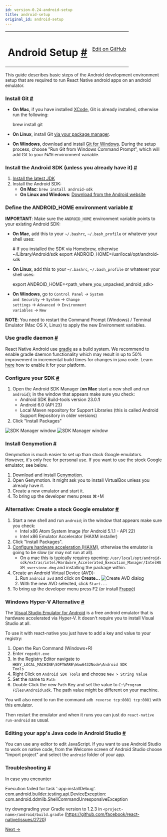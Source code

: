 ```yaml
---
id: version-0.24-android-setup
title: android-setup
original_id: android-setup
---
```

<a id="content"></a><table width="100%"><tbody><tr><td><h1><a class="anchor" name="android-setup"></a>Android Setup <a class="hash-link" href="docs/android-setup.html#android-setup">#</a></h1></td><td style="text-align:right;"><a target="_blank" href="https://github.com/facebook/react-native/blob/master/docs/DevelopmentSetupAndroid.md">Edit on GitHub</a></td></tr></tbody></table><div><p>This guide describes basic steps of the Android development environment setup that are required to run React Native android apps on an android emulator.</p><h3><a class="anchor" name="install-git"></a>Install Git <a class="hash-link" href="docs/android-setup.html#install-git">#</a></h3><ul><li><p><strong>On Mac</strong>, if you have installed <a href="https://developer.apple.com/xcode/" target="_blank">XCode</a>, Git is already installed, otherwise run the following:</p><div class="prism language-javascript"> brew install git</div></li><li><p><strong>On Linux</strong>, install Git <a href="https://git-scm.com/download/linux" target="_blank">via your package manager</a>.</p></li><li><p><strong>On Windows</strong>, download and install <a href="https://git-for-windows.github.io/" target="_blank">Git for Windows</a>. During the setup process, choose "Run Git from Windows Command Prompt", which will add Git to your <code>PATH</code> environment variable.</p></li></ul><h3><a class="anchor" name="install-the-android-sdk-unless-you-already-have-it"></a>Install the Android SDK (unless you already have it) <a class="hash-link" href="docs/android-setup.html#install-the-android-sdk-unless-you-already-have-it">#</a></h3><ol><li><a href="http://www.oracle.com/technetwork/java/javase/downloads/jdk8-downloads-2133151.html" target="_blank">Install the latest JDK</a></li><li>Install the Android SDK:<ul><li><strong>On Mac</strong>: <code>brew install android-sdk</code></li><li><strong>On Linux and Windows</strong>: <a href="https://developer.android.com/sdk/installing/index.html" target="_blank">Download from the Android website</a></li></ul></li></ol><h3><a class="anchor" name="define-the-android-home-environment-variable"></a>Define the ANDROID_HOME environment variable <a class="hash-link" href="docs/android-setup.html#define-the-android-home-environment-variable">#</a></h3><p><strong>IMPORTANT</strong>: Make sure the <code>ANDROID_HOME</code> environment variable points to your existing Android SDK:</p><ul><li><p><strong>On Mac</strong>, add this to your <code>~/.bashrc</code>, <code>~/.bash_profile</code> or whatever your shell uses:</p><div class="prism language-javascript"># If you installed the SDK via Homebrew<span class="token punctuation">,</span> otherwise <span class="token operator">~</span><span class="token operator">/</span>Library<span class="token operator">/</span>Android<span class="token operator">/</span>sdk
export ANDROID_HOME<span class="token operator">=</span><span class="token operator">/</span>usr<span class="token operator">/</span>local<span class="token operator">/</span>opt<span class="token operator">/</span>android<span class="token operator">-</span>sdk</div></li><li><p><strong>On Linux</strong>, add this to your <code>~/.bashrc</code>, <code>~/.bash_profile</code> or whatever your shell uses:</p><div class="prism language-javascript">export ANDROID_HOME<span class="token operator">=</span>&lt;path_where_you_unpacked_android_sdk<span class="token operator">&gt;</span></div></li><li><p><strong>On Windows</strong>, go to <code>Control Panel</code> -&gt; <code>System and Security</code> -&gt; <code>System</code> -&gt; <code>Change settings</code> -&gt; <code>Advanced</code> -&gt; <code>Environment variables</code> -&gt; <code>New</code></p></li></ul><p><strong>NOTE</strong>: You need to restart the Command Prompt (Windows) / Terminal Emulator (Mac OS X, Linux) to apply the new Environment variables.</p><h3><a class="anchor" name="use-gradle-daemon"></a>Use gradle daemon <a class="hash-link" href="docs/android-setup.html#use-gradle-daemon">#</a></h3><p>React Native Android use <a href="https://docs.gradle.org" target="_blank">gradle</a> as a build system. We recommend to enable gradle daemon functionality which may result in up to 50% improvement in incremental build times for changes in java code. Learn <a href="https://docs.gradle.org/2.9/userguide/gradle_daemon.html" target="_blank">here</a> how to enable it for your platform.</p><h3><a class="anchor" name="configure-your-sdk"></a>Configure your SDK <a class="hash-link" href="docs/android-setup.html#configure-your-sdk">#</a></h3><ol><li>Open the Android SDK Manager (<strong>on Mac</strong> start a new shell and run <code>android</code>); in the window that appears make sure you check:<ul><li>Android SDK Build-tools version 23.0.<strong>1</strong></li><li>Android 6.0 (API 23)</li><li>Local Maven repository for Support Libraries (this is called Android Support Repository in older versions)</li></ul></li><li>Click "Install Packages"</li></ol><p><img src="img/AndroidSDK1.png" alt="SDK Manager window"> <img src="img/AndroidSDK2.png" alt="SDK Manager window"></p><h3><a class="anchor" name="install-genymotion"></a>Install Genymotion <a class="hash-link" href="docs/android-setup.html#install-genymotion">#</a></h3><p>Genymotion is much easier to set up than stock Google emulators. However, it's only free for personal use. If you want to use the stock Google emulator, see below.</p><ol><li>Download and install <a href="https://www.genymotion.com/" target="_blank">Genymotion</a>.</li><li>Open Genymotion. It might ask you to install VirtualBox unless you already have it.</li><li>Create a new emulator and start it.</li><li>To bring up the developer menu press ⌘+M</li></ol><h3><a class="anchor" name="alternative-create-a-stock-google-emulator"></a>Alternative: Create a stock Google emulator <a class="hash-link" href="docs/android-setup.html#alternative-create-a-stock-google-emulator">#</a></h3><ol><li>Start a new shell and run <code>android</code>; in the window that appears make sure you check:<ul><li>Intel x86 Atom System Image (for Android 5.1.1 - API 22)</li><li>Intel x86 Emulator Accelerator (HAXM installer)</li></ul></li><li>Click "Install Packages".</li><li><a href="http://developer.android.com/tools/devices/emulator.html#vm-mac" target="_blank">Configure hardware acceleration (HAXM)</a>, otherwise the emulator is going to be slow (or may not run at all).<ul><li>On a mac this is typically requires opening: <code>/usr/local/opt/android-sdk/extras/intel/Hardware_Accelerated_Execution_Manager/IntelHAXM_&lt;version&gt;.dmg</code> and installing the package within.</li></ul></li><li>Create an Android Virtual Device (AVD):<ol><li>Run <code>android avd</code> and click on <strong>Create...</strong>
<img src="img/CreateAVD.png" alt="Create AVD dialog"></li><li>With the new AVD selected, click <code>Start...</code></li></ol></li><li>To bring up the developer menu press F2 (or install <a href="http://getfrappe.com" target="_blank">Frappé</a>)</li></ol><h3><a class="anchor" name="windows-hyper-v-alternative"></a>Windows Hyper-V Alternative <a class="hash-link" href="docs/android-setup.html#windows-hyper-v-alternative">#</a></h3><p>The <a href="https://www.visualstudio.com/en-us/features/msft-android-emulator-vs.aspx" target="_blank">Visual Studio Emulator for Android</a> is a free android emulator that is hardware accelerated via Hyper-V. It doesn't require you to install Visual Studio at all.</p><p>To use it with react-native you just have to add a key and value to your registry:</p><ol><li>Open the Run Command (Windows+R)</li><li>Enter <code>regedit.exe</code></li><li>In the Registry Editor navigate to <code>HKEY_LOCAL_MACHINE\SOFTWARE\Wow6432Node\Android SDK Tools</code></li><li>Right Click on <code>Android SDK Tools</code> and choose <code>New &gt; String Value</code></li><li>Set the name to <code>Path</code></li><li>Double Click the new <code>Path</code> Key and set the value to <code>C:\Program Files\Android\sdk</code>. The path value might be different on your machine.</li></ol><p>You will also need to run the command <code>adb reverse tcp:8081 tcp:8081</code> with this emulator.</p><p>Then restart the emulator and when it runs you can just do <code>react-native run-android</code> as usual.</p><h3><a class="anchor" name="editing-your-app-s-java-code-in-android-studio"></a>Editing your app's Java code in Android Studio <a class="hash-link" href="docs/android-setup.html#editing-your-app-s-java-code-in-android-studio">#</a></h3><p>You can use any editor to edit JavaScript. If you want to use Android Studio to work on native code, from the Welcome screen of Android Studio choose "Import project" and select the <code>android</code> folder of your app.</p><h3><a class="anchor" name="troubleshooting"></a>Troubleshooting <a class="hash-link" href="docs/android-setup.html#troubleshooting">#</a></h3><p>In case you encounter</p><div class="prism language-javascript">Execution failed <span class="token keyword">for</span> task <span class="token string">':app:installDebug'</span><span class="token punctuation">.</span>
  com<span class="token punctuation">.</span>android<span class="token punctuation">.</span>builder<span class="token punctuation">.</span>testing<span class="token punctuation">.</span>api<span class="token punctuation">.</span>DeviceException<span class="token punctuation">:</span> com<span class="token punctuation">.</span>android<span class="token punctuation">.</span>ddmlib<span class="token punctuation">.</span>ShellCommandUnresponsiveException</div><p>try downgrading your Gradle version to 1.2.3 in <code>&lt;project-name&gt;/android/build.gradle</code> (<a href="https://github.com/facebook/react-native/issues/2720">https://github.com/facebook/react-native/issues/2720</a>)</p></div><div class="docs-prevnext"><a class="docs-next" href="docs/linux-windows-support.html#content">Next →</a></div>